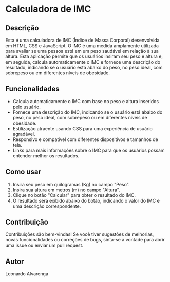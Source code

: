 # Calculadora de IMC

## Descrição
Esta é uma calculadora de IMC (Índice de Massa Corporal) desenvolvida em HTML, CSS e JavaScript. O IMC é uma medida amplamente utilizada para avaliar se uma pessoa está em um peso saudável em relação à sua altura. Esta aplicação permite que os usuários insiram seu peso e altura e, em seguida, calcula automaticamente o IMC e fornece uma descrição do resultado, indicando se o usuário está abaixo do peso, no peso ideal, com sobrepeso ou em diferentes níveis de obesidade.

## Funcionalidades
- Calcula automaticamente o IMC com base no peso e altura inseridos pelo usuário.
- Fornece uma descrição do IMC, indicando se o usuário está abaixo do peso, no peso ideal, com sobrepeso ou em diferentes níveis de obesidade.
- Estilização atraente usando CSS para uma experiência de usuário agradável.
- Responsivo e compatível com diferentes dispositivos e tamanhos de tela.
- Links para mais informações sobre o IMC para que os usuários possam entender melhor os resultados.

## Como usar
1. Insira seu peso em quilogramas (Kg) no campo "Peso".
2. Insira sua altura em metros (m) no campo "Altura".
3. Clique no botão "Calcular" para obter o resultado do IMC.
4. O resultado será exibido abaixo do botão, indicando o valor do IMC e uma descrição correspondente.

## Contribuição
Contribuições são bem-vindas! Se você tiver sugestões de melhorias, novas funcionalidades ou correções de bugs, sinta-se à vontade para abrir uma issue ou enviar um pull request.

## Autor
Leonardo Alvarenga
